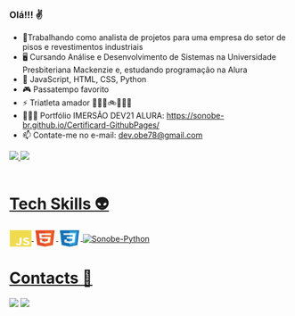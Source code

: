 ### Olá!!! ✌

- 📐Trabalhando como analista de projetos para uma empresa do setor de pisos e revestimentos industriais
- 🖥 Cursando Análise e Desenvolvimento de Sistemas na Universidade Presbiteriana Mackenzie e, estudando programação na Alura
- 🦊 JavaScript, HTML, CSS, Python
- 🎮 Passatempo favorito
- ⚡ Triatleta amador 🏊🏽‍♂️🚲🏃🏽‍♂️
- 👩🏽‍🚀 Portfólio IMERSÃO DEV21 ALURA: https://sonobe-br.github.io/Certificard-GithubPages/   
- 📫 Contate-me no e-mail: dev.obe78@gmail.com


 <div>
  <a href="https://github.com/Sonobe-br">
  <img height="180em" src="https://github-readme-stats.vercel.app/api?username=Sonobe-br&show_icons=true&theme=dark&include_all_commits=true&count_private=true"/>
  <img height="180em" src="https://github-readme-stats.vercel.app/api/top-langs/?username=Sonobe-br&layout=compact&langs_count=7&theme=dark"/>
</div>
 
 <div style="display: inline_block"><br>
  <h1>Tech Skills 👽</h1>
  <img align="center" alt="Sonobe-Js" height="30" width="40" src="https://raw.githubusercontent.com/devicons/devicon/master/icons/javascript/javascript-plain.svg">
  <img align="center" alt="Sonobe-HTML" height="30" width="40" src="https://raw.githubusercontent.com/devicons/devicon/master/icons/html5/html5-original.svg">
  <img align="center" alt="Sonobe-CSS" height="30" width="40" src="https://raw.githubusercontent.com/devicons/devicon/master/icons/css3/css3-original.svg">
  <img align="center" alt="Sonobe-Python" height="30" width="40" src="https://https://raw.githubusercontent.com/devicons/devicon/master/icons/typescript/typescript original.svg">
</div>
 
 ##
 
 <div>
  <h1>Contacts 📱 </h1>
  <a href = "mailto:dev.obe78@gmail.com"><img src="https://img.shields.io/badge/-Gmail-%23333?style=for-the-badge&logo=gmail&logoColor=white" target="_blank"></a>
  <a href="https://www.linkedin.com/in/daniel-sonobe-silveira-36b317211" target="_blank"><img src="https://img.shields.io/badge/-LinkedIn-%230077B5?style=for-the-badge&logo=linkedin&logoColor=white" target="_blank"></a> 

 
 </div>
